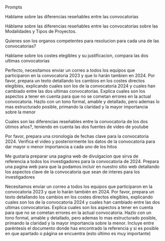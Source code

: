 Prompts

Hablame sobre las diferencias reseñables entre las convocatorias

Háblame sobre las diferencias reseñables entre las convocatorias sobre las Modalidades y Tipos de Proyectos.

Quienes son los organos competentes para resolucion para cada una de las convocatorias?

Hablame sobre los costes elegibles y su justificacion, compara las dos ultimas convocatorias

Perfecto, necesitamos enviar un correo a todos los equipos que participaron en la convocatoria 2023 y que lo harán tambien en 2024. Por favor, prepara un texto detallando los cambios en los costes directos elegibles, explicando cuales son los de la convocatoria 2024 y cuales han cambiado entre las dos ultimas convocatorias. Explica cuales son los aspectos a tener en cuenta para que no se cometan errores en la actual convocatoria. Hazlo con un tono formal, amable y detallado, pero ademas lo mas estructurado posible, primando la claridad y la mayor importancia sobre la menor

Cuales son las diferencias reseñables entre la convocatoria de los dos útimos años?, teniendo en cuenta las dos fuentes de video de youtube

Por favor, prepara una cronología de fechas clave para la convocatoria 2024. Verifica el video y posteriormente los datos de la convocatoria para dar mayor o menor importancia a cada uno de los hitos

Me gustaria preparar una pagina web de divulgacion que sirva de referencia a todos los investigadores para la convocatoria de 2024. Prepara una pagina web para que la podamos incluir en nuestro sitio web detallando los aspectos clave de la convocatoria que sean de interes para los investigadores

Necesitamos enviar un correo a todos los equipos que participaron en la convocatoria 2023 y que lo harán también en 2024. Por favor, prepara un texto detallando los cambios en los costes directos elegibles, explicando cuales son los de la convocatoria 2024 y cuales han cambiado entre las dos ultimas convocatorias. Explica cuales son los aspectos a tener en cuenta para que no se cometan errores en la actual convocatoria. Hazlo con un tono formal, amable y detallado, pero ademas lo mas estructurado posible, primando la claridad y la mayor importancia sobre la menor. Incluye entre paréntesis el documento donde has encontrado la referencia y si es posible en que apartado o página se encuentra (esto último es muy importante)